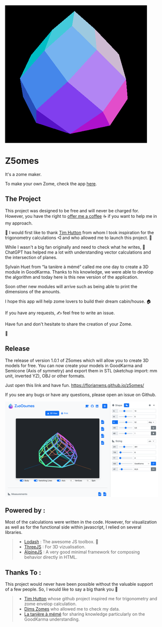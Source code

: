 ![logo of Z5omes.](/img/logo_zome.png)


# Z5omes 

It's a zome maker.

To make your own Zome, check the app [here](https://florianwns.github.io/z5omes/).

## The Project

This project was designed to be free and will never be charged for. 
However, you have the right to [offer me a coffee](https://www.buymeacoffee.com/z5omes) ☕ if you want to help me in my approach.

🙏 I would first like to thank [Tim Hutton](https://github.com/timhutton/) from whom I took inspiration 
for the trigonometry calculations ◁ and who allowed me to launch this project. 🚀

While I wasn't a big fan originally and need to check what he writes, 
🤖 ChatGPT has helped me a lot with understanding vector calculations and the intersection of planes.

Sylvain Huet from “la tanière à mémé” called me one day 
to create a 3D module in GoodKarma. Thanks to his knowledge, we were able to develop the algorithm and today here is this new version of the application.

Soon other new modules will arrive such as being able 
to print the dimensions of the amounts.

I hope this app will help zome lovers to build their dream cabin/house. 🏠

If you have any requests, ✍ feel free to write an issue.

Have fun and don't hesitate to share the creation of your Zome.

🌟

## Release 

The release of version 1.0.1 of Z5omes which will allow you to create 3D models for free. 
You can now create your models in GoodKarma and Semicone (Axis of symmetry) 
and export them in STL (sketchup import: mm unit, inverted YZ), OBJ or other formats.

Just open this link and have fun.
https://florianwns.github.io/z5omes/

If you see any bugs or have any questions, 
please open an issue on Github.

![Screenshot of Z5omes.](/img/screenshot.png)


## Powered by : 

Most of the calculations were written in the code.
However, for visualization as well as for the functional side within javascript, 
I relied on several libraries.

> * [Lodash](https://lodash.com/) : The awesome JS toolbox. 🧰
> * [ThreeJS](https://threejs.org/) : For 3D vizualisation.
> * [AlpineJS](https://alpinejs.dev/) : A very good minimal framework for composing behavior directly in HTML.


## Thanks To :

This project would never have been possible without the valuable support of a few people. 
So, I would like to say a big thank you 🙏

> * [Tim Hutton](https://github.com/timhutton/) whose github project inspired me for trigonometry and zome envelop calculation.
> * [Dims Zomes](http://www.rusticdomes.com/software.html) who allowed me to check my data.
> * [La tanière à mémé](https://www.domegeodesique-yourte.com/) for sharing knowledge particularly on the GoodKarma understanding.